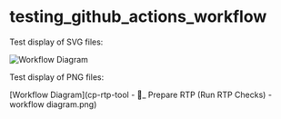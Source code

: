 # testing_github_actions_workflow

Test display of SVG files:

<img src="cp-rtp-tool - 🚀 Prepare RTP (Run RTP Checks) - workflow diagram.svg" alt="Workflow Diagram" width="auto">

Test display of PNG files:

[Workflow Diagram](cp-rtp-tool - 🚀_ Prepare RTP (Run RTP Checks) - workflow diagram.png)
